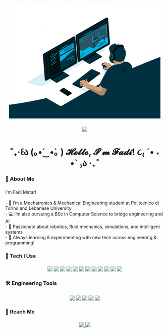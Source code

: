 ###

<div align="center">
  
  ![](https://github.com/FadiMatar24/Fadi-Matar/blob/main/gifimage.gif) 
</div>

###

<div align="center">
  <img src="https://visitor-badge.laobi.icu/badge?page_id=fadimatar.fadimatar&" />
</div>

###

<h1 align="center">
  ˚₊‧꒰ა (｡•́‿•̀｡ ) 𝓗𝓮𝓵𝓵𝓸, 𝓘’𝓶 𝓕𝓪𝓭𝓲! ૮₍ ´• ˕ •` ₎ა ‧₊˚
</h1>

###

<h3 align="left">🔧 About Me</h3>

###

<p align="left">
I'm Fadi Matar!<br><br>
- 🤖 I’m a Mechatronics & Mechanical Engineering student at Politecnico di Torino and Lebanese University<br>
- 💻 I’m also pursuing a BSc in Computer Science to bridge engineering and AI<br>
- 🔬 Passionate about robotics, fluid mechanics, simulations, and intelligent systems<br>
- 🚀 Always learning & experimenting with new tech across engineering & programming!
</p>

###

<h3 align="left">🧠 Tech I Use</h3>

###

<div align="center">
  <img src="https://cdn.jsdelivr.net/gh/devicons/devicon/icons/python/python-original.svg" height="40" />
  <img src="https://cdn.jsdelivr.net/gh/devicons/devicon/icons/c/c-original.svg" height="40" />
  <img src="https://cdn.jsdelivr.net/gh/devicons/devicon/icons/cplusplus/cplusplus-original.svg" height="40" />
  <img src="https://cdn.jsdelivr.net/gh/devicons/devicon/icons/java/java-original.svg" height="40" />
  <img src="https://cdn.jsdelivr.net/gh/devicons/devicon/icons/javascript/javascript-original.svg" height="40" />
  <img src="https://cdn.jsdelivr.net/gh/devicons/devicon/icons/html5/html5-original.svg" height="40" />
  <img src="https://cdn.jsdelivr.net/gh/devicons/devicon/icons/css3/css3-original.svg" height="40" />
  <img src="https://cdn.jsdelivr.net/gh/devicons/devicon/icons/matlab/matlab-original.svg" height="40" />
  <img src="https://cdn.jsdelivr.net/gh/devicons/devicon/icons/mysql/mysql-original.svg" height="40" />
  <img src="https://cdn.jsdelivr.net/gh/devicons/devicon/icons/tensorflow/tensorflow-original.svg" height="40" />
  <img src="https://cdn.jsdelivr.net/gh/devicons/devicon/icons/keras/keras-original.svg" height="40" />
  <img src="https://cdn.jsdelivr.net/gh/devicons/devicon/icons/arduino/arduino-original.svg" height="40" />
</div>

###

<h3 align="left">🛠️ Engineering Tools</h3>

###

<div align="center">
  <img src="https://cdn.jsdelivr.net/gh/devicons/devicon/icons/solidworks/solidworks-original.svg" height="40" />
  <img src="https://cdn.jsdelivr.net/gh/devicons/devicon/icons/autocad/autocad-original.svg" height="40" />
  <img src="https://cdn.jsdelivr.net/gh/devicons/devicon/icons/inventor/inventor-original.svg" height="40" />
  <img src="https://cdn.jsdelivr.net/gh/devicons/devicon/icons/photoshop/photoshop-plain.svg" height="40" />
  <img src="https://cdn.jsdelivr.net/gh/devicons/devicon/icons/linux/linux-original.svg" height="40" />
</div>

<h3 align="left">💬 Reach Me</h3>

###

<div align="center">
  <a href="https://www.linkedin.com/in/fadi-matar2/" target="_blank">
    <img src="https://raw.githubusercontent.com/maurodesouza/profile-readme-generator/master/src/assets/icons/social/linkedin/default.svg" width="52" />
  </a>
  <a href="mailto:fadimatar364@gmail.com" target="_blank">
    <img src="https://raw.githubusercontent.com/maurodesouza/profile-readme-generator/master/src/assets/icons/social/gmail/default.svg" width="52" />
  </a>
</div>

###
